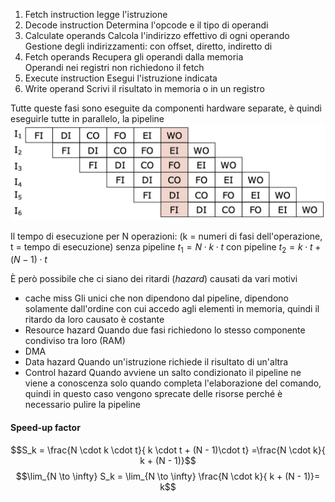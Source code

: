1. Fetch instruction
	legge l'istruzione 
2. Decode instruction
	Determina l'opcode e il tipo di operandi
3. Calculate operands
	Calcola l'indirizzo effettivo di ogni operando  
	Gestione degli indirizzamenti: con offset, diretto, indiretto di
4. Fetch operands
	Recupera gli operandi dalla memoria  
	Operandi nei registri non richiedono il fetch
5. Execute instruction
	Esegui l'istruzione indicata
6. Write operand
	Scrivi il risultato in memoria o in un registro


Tutte queste fasi sono eseguite da componenti hardware separate, è quindi eseguirle tutte in parallelo, la pipeline
<img src="assets/pipeline.jpg" width="650">

Il tempo di esecuzione per N operazioni:
(k = numeri di fasi dell'operazione, t = tempo di esecuzione)
senza pipeline $t_1 = N \cdot k \cdot t$
con pipeline $t_2 = k \cdot t + (N - 1)\cdot t$

È però possibile che ci siano dei ritardi (_hazard_) causati da vari motivi
- cache miss
	Gli unici che non dipendono dal pipeline, dipendono solamente dall'ordine con cui accedo agli elementi in memoria, quindi il ritardo da loro causato è costante
- Resource hazard
	Quando due fasi richiedono lo stesso componente condiviso tra loro (RAM)
- DMA
- Data hazard
	Quando un'istruzione richiede il risultato di un'altra
- Control hazard
	Quando avviene un salto condizionato il pipeline ne viene a conoscenza solo quando completa l'elaborazione del comando, quindi in questo caso vengono sprecate delle risorse perché è necessario pulire la pipeline 

#### Speed-up factor
$$S_k = \frac{N \cdot k \cdot t}{ k \cdot t + (N - 1)\cdot t} =\frac{N \cdot k}{ k + (N - 1)}$$
$$\lim_{N \to \infty} S_k = \lim_{N \to \infty} \frac{N \cdot k}{ k + (N - 1)}= k$$
